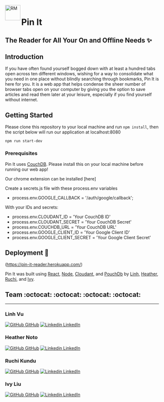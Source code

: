 
<img align="left" alt="RM" src="https://github.com/pin-it-ghp2011/Pin-It-Final/blob/main/public/pinitLogo.png" width="50" height="50">

# Pin It  
## The Reader for All Your On and Offline Needs :sparkles:

## Introduction

If you have often found yourself bogged down with at least a hundred tabs open across ten different windows, wishing for a way to consolidate what you need in one place without blindly searching through bookmarks, Pin It is here for you. It is a web app that helps condense the sheer number of browser tabs open on your computer by giving you the option to save articles and read them later at your leisure, especially if you find yourself without internet.

## Getting Started

Please clone this repository to your local machine and run `npm install`, then the script below will run our application at localhost:8080

```
npm run start-dev
```

### Prerequisites

Pin It uses [CouchDB](http://couchdb.apache.org). Please install this on your local machine before running our web app!

Our chrome extension can be installed [here]

Create a secrets.js file with these process.env variables

* process.env.GOOGLE_CALLBACK = '/auth/google/callback';

With your IDs and secrets:

* process.env.CLOUDANT_ID = 'Your CouchDB ID'
* process.env.CLOUDANT_SECRET = 'Your CouchDB Secret'
* process.env.COUCHDB_URL = 'Your CouchDB URL'
* process.env.GOOGLE_CLIENT_ID = 'Your Google Client ID'
* process.env.GOOGLE_CLIENT_SECRET = 'Your Google Client Secret'

## Deployment :tada:

(https://pin-it-reader.herokuapp.com/)

Pin It was built using [React](https://reactjs.org), [Node](https://nodejs.org/en/), [Cloudant](https://www.ibm.com/cloud/cloudant), and [PouchDb](https://pouchdb.com) by [Linh](https://github.com/Vuthuylinh), [Heather](https://github.com/heathernoto), [Ruchi](https://github.com/ruchibrata), and [Ivy](https://github.com/liuivy).


## Team :octocat: :octocat: :octocat: :octocat:
---- 
 ### Linh Vu
 [![GitHub](https://i.stack.imgur.com/tskMh.png) GitHub](https://github.com/Vuthuylinh) 
 [![Linkedin](https://i.stack.imgur.com/gVE0j.png) LinkedIn](https://www.linkedin.com/in/linh-vu-de/)
 ### Heather Noto
 [![GitHub](https://i.stack.imgur.com/tskMh.png) GitHub](https://github.com/heathernoto) 
 [![Linkedin](https://i.stack.imgur.com/gVE0j.png) LinkedIn](https://www.linkedin.com/in/heather-berardo-noto/)
 ### Ruchi Kundu
 [![GitHub](https://i.stack.imgur.com/tskMh.png) GitHub](https://github.com/ruchibrata) 
 [![Linkedin](https://i.stack.imgur.com/gVE0j.png) LinkedIn](https://www.linkedin.com/in/ruchibratakundu/)
 
 ### Ivy Liu
 [![GitHub](https://i.stack.imgur.com/tskMh.png) GitHub](https://github.com/liuivy) 
 [![Linkedin](https://i.stack.imgur.com/gVE0j.png) LinkedIn](https://www.linkedin.com/in/liu-ivy/)
 
 

